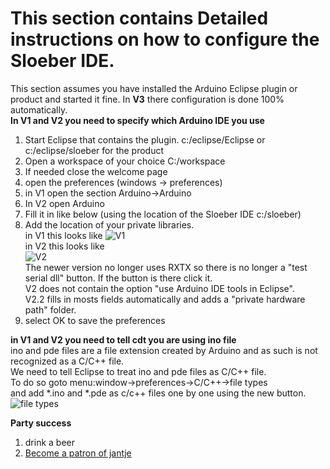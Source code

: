 This section contains Detailed instructions on how to configure the Sloeber IDE.
===

This section assumes you have installed the Arduino Eclipse plugin or product and started it fine.
In **V3** there configuration is done 100% automatically.  
**In V1 and V2 you need to specify which Arduino IDE you use**  
 1. Start Eclipse that contains the plugin. c:/eclipse/Eclipse or c:/eclipse/sloeber for the product
 2. Open a workspace of your choice C:/workspace
 3. If needed close the welcome page
 4. open the preferences (windows -> preferences) 
 5. in V1 open the section Arduino->Arduino 
 6. In V2 open Arduino 
 7. Fill it in like below (using the location of the Sloeber IDE c:/sloeber)
 8.	Add the location of your private libraries.  
 in V1 this looks like
	![V1](http://iloapp.baeyens.it/data/_gallery/public/1/134998877869708900_resized.png)   
 in V2 this looks like  
 ![V2](http://iloapp.baeyens.it/data/_gallery/public/6/141798497248313500_resized.png)  
	The newer version no longer uses RXTX so there is no longer a "test serial dll" button. If the button is there click it.  
	V2 does not contain the option "use Arduino IDE tools in Eclipse".  
	V2.2 fills in mosts fields automatically and adds a "private hardware path" folder.
 9. select OK to save the preferences

**in V1 and V2 you need to tell cdt you are using ino file**  
  ino and pde files are a file extension created by Arduino and as such is not recognized as a C/C++ file.  
  We need to tell Eclipse to treat ino and pde files as C/C++ file.  
  To do so goto menu:window->preferences->C/C++->file types    
  and add *.ino and *.pde as c/c++ files one by one using the new button.  
  ![file types](http://iloapp.baeyens.it/data/_gallery/public/1/1320784770_resized.png)  
  
 
 **Party success**
 
 1. drink a beer
 2. [Become a patron of jantje](http://eclipse.baeyens.it/donate.html "thanks")
